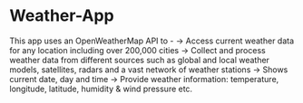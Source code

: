 # Weather-App
This app uses an OpenWeatherMap API to - 
-> Access current weather data for any location including over 200,000 cities
-> Collect and process weather data from different sources such as global and local weather models, satellites, radars and a vast network of weather stations
-> Shows current date, day and time
-> Provide weather information: temperature, longitude, latitude, humidity & wind pressure etc.
